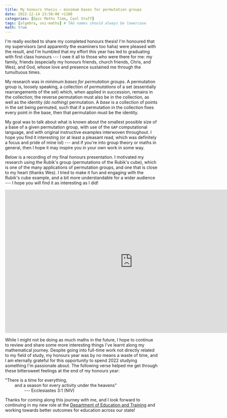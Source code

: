 ```yaml
---
title: My honours thesis — minimum bases for permutation groups
date: 2022-12-14 23:50:00 +1100
categories: [Epic Maths Time, Cool Stuff]
tags: [algebra, uni-maths] # TAG names should always be lowercase
math: true
---
```


I'm really excited to share my completed honours thesis! I'm honoured that my supervisors (and apparently the examiners too haha) were pleased with the result, and I'm humbled that my effort this year has led to graduating with first class honours --- I owe it all to those who were there for me: my family, friends (especially my honours friends, church friends, Chris, and Wes), and God, whose love and presence sustained me through the tumultuous times.

My research was in *minimum bases for permutation groups*. A permutation group is, loosely speaking, a collection of *permutations* of a set (essentially rearrangements of the set) which, when applied in succession, remains in the collection; the reverse permutation must also be in the collection, as well as the identity *(do nothing)* permutation. A *base* is a collection of points in the set being permuted, such that if a permutation in the collection fixes every point in the base, then that permutation must be the identity.

My goal was to talk about what is known about the smallest possible size of a base of a given permutation group, with use of the `GAP` computational language, and with original instructive examples interwoven throughout. I hope you find it interesting (or at least a pleasant read, which was definitely a focus and pride of mine lol) --- and if you're into group theory or maths in general, then I hope it may inspire you in your own work in some way.

<object data="{{ site.url }}{{ site.baseurl }}/pdfs/Lawrence_Chen_-_Minimum_bases_for_permutation_groups_-_Final_report_2022-10-26_(corrected)_with_marks.pdf" width="840" height="840" type="application/pdf"></object>

Below is a recording of my final honours presentation. I motivated my research using the Rubik's group (permutations of the Rubik's cube), which is one of the many applications of permutation groups, and one that is close to my heart (thanks Wes). I tried to make it fun and engaging with the Rubik's cube example, and a bit more understandable for a wider audience --- I hope you will find it as interesting as I did!

<iframe width="840" height="472.5" src="https://www.youtube.com/embed/CwkCJISUu8Q" title="YouTube video player" frameborder="0" allow="accelerometer; autoplay; clipboard-write; encrypted-media; gyroscope; picture-in-picture" allowfullscreen></iframe>

While I might not be doing as much maths in the future, I hope to continue to review and share some more interesting things I've learnt along my mathematical journey. Despite going into full-time work not directly related to my field of study, my honours year was by no means a waste of time, and I am eternally grateful for this opportunity to spend 2022 studying something I'm passionate about. The following verse helped me get through these bittersweet feelings at the end of my honours year:

"There is a time for everything,\
&nbsp;&nbsp;&nbsp;&nbsp;&nbsp;&nbsp;&nbsp;&nbsp;and a season for every activity under the heavens"\
&nbsp;&nbsp;&nbsp;&nbsp;&nbsp;&nbsp;&nbsp;&nbsp;&nbsp;&nbsp;&nbsp;&nbsp;&nbsp;&nbsp;&nbsp;&nbsp;--- Ecclesiastes 3:1 (NIV)

Thanks for coming along this journey with me, and I look forward to continuing in my new role at the [Department of Education and Training](https://education.vic.gov.au/) and working towards better outcomes for education across our state!
